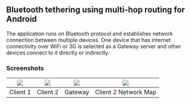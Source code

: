 ## Bluetooth tethering using multi-hop routing for Android ##

The application runs on Bluetooth protocol and establishes network connection between multiple devices. One device that has internet connectivity over WiFi or 3G is selected as a Gateway server and other devices connect to it directly or indirectly.

### Screenshots ###
<p>
<table><thead><th> <img src='http://multihop-bluetooth-tether.googlecode.com/svn/trunk/HelloTab/screenshots/client1.jpg' /> </th><th> <img src='http://multihop-bluetooth-tether.googlecode.com/svn/trunk/HelloTab/screenshots/client2.jpg' /> </th><th> <img src='http://multihop-bluetooth-tether.googlecode.com/svn/trunk/HelloTab/screenshots/gateway.jpg' /> </th><th> <img src='http://multihop-bluetooth-tether.googlecode.com/svn/trunk/HelloTab/screenshots/client2network.jpg' /> </th></thead><tbody>
<tr><td> Client 1 </td><td> Client 2 </td><td> Gateway </td><td> Client 2 Network Map </td></tr>
<p>